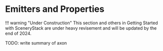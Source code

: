 # Emitters and Properties

!!! warning "Under Construction"
    This section and others in Getting Started with SceneryStack are under heavy revisement
    and will be updated by the end of 2024.

TODO: write summary of axon